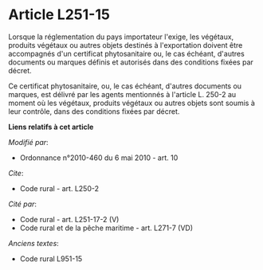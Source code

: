 # Article L251-15

Lorsque la réglementation du pays importateur l'exige, les végétaux, produits végétaux ou autres objets destinés à
l'exportation doivent être accompagnés d'un certificat phytosanitaire ou, le cas échéant, d'autres documents ou marques
définis et autorisés dans des conditions fixées par décret. 

Ce certificat phytosanitaire, ou, le cas échéant, d'autres documents ou marques, est délivré par les agents mentionnés à
l'article L. 250-2 au moment où les végétaux, produits végétaux ou autres objets sont soumis à leur contrôle, dans des
conditions fixées par décret.

**Liens relatifs à cet article**

_Modifié par_:

  - Ordonnance n°2010-460 du 6 mai 2010 - art. 10

_Cite_:

  - Code rural - art. L250-2

_Cité par_:

  - Code rural - art. L251-17-2 (V)
  - Code rural et de la pêche maritime - art. L271-7 (VD)

_Anciens textes_:

  - Code rural L951-15
